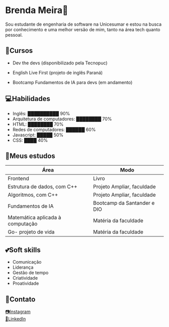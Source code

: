 # Brenda Meira💙

Sou estudante de engenharia de software na Unicesumar e estou na busca por conhecimento e uma melhor versão de mim, tanto na área tech quanto pessoal. 

## 📘Cursos 

- Dev the devs (disponibilizado pela Tecnopuc)

- English Live First (projeto de inglês Paraná)

- Bootcamp Fundamentos de IA para devs (em andamento)


## 💻Habilidades
- Inglês: ██████████ 90%
- Arquitetura de computadores: ████████ 70%
- HTML: ████████ 70%
- Redes de computadores: ██████ 60%
- Javascript: █████ 50%
- CSS: ████ 40%


## 📝Meus estudos

| Área | Modo|
|-------|-------|
|Frontend|Livro |
|Estrutura de dados, com C++|Projeto Ampliar, faculdade|
|Algoritmos, com C++|Projeto Ampliar, faculdade|
|Fundamentos de IA|Bootcamp da Santander e DIO|
|Matemática aplicada à computação|Matéria da faculdade|
|Go- projeto de vida|Matéria da faculdade|


## 💕Soft skills
- Comunicação
- Liderança
- Gestão de tempo
- Criatividade
- Proatividade

## 📱Contato

[📷Instagram](https://www.instagram.com/en.dah467?igsh=MWZtNjBiYTJpaWl4cw==)    
[🔗LinkedIn ](https://www.linkedin.com/in/meirabrenda540) 



